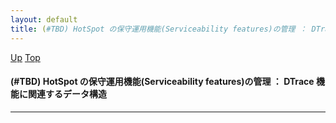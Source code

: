 ```yaml
---
layout: default
title: (#TBD) HotSpot の保守運用機能(Serviceability features)の管理 ： DTrace 機能に関連するデータ構造
---
```

[Up](noAwmZC82e.html) [Top](../index.html)

#### (#TBD) HotSpot の保守運用機能(Serviceability features)の管理 ： DTrace 機能に関連するデータ構造

--- 






